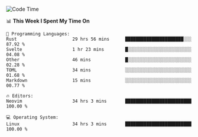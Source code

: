 <!-- [![Top Langs](https://github-readme-stats.vercel.app/api/top-langs/?username=gagahsyuja&theme=dracula&hide_border=true&border_radius=7)](https://github.com/anuraghazra/github-readme-stats) -->

<!--START_SECTION:waka-->
![Code Time](http://img.shields.io/badge/Code%20Time-446%20hrs%208%20mins-blue)

📊 **This Week I Spent My Time On** 

```text
💬 Programming Languages: 
Rust                     29 hrs 56 mins      ██████████████████████░░░   87.92 % 
Svelte                   1 hr 23 mins        █░░░░░░░░░░░░░░░░░░░░░░░░   04.08 % 
Other                    46 mins             █░░░░░░░░░░░░░░░░░░░░░░░░   02.28 % 
TOML                     34 mins             ░░░░░░░░░░░░░░░░░░░░░░░░░   01.68 % 
Markdown                 15 mins             ░░░░░░░░░░░░░░░░░░░░░░░░░   00.77 % 

🔥 Editors: 
Neovim                   34 hrs 3 mins       █████████████████████████   100.00 % 

💻 Operating System: 
Linux                    34 hrs 3 mins       █████████████████████████   100.00 % 
```


<!--END_SECTION:waka-->

